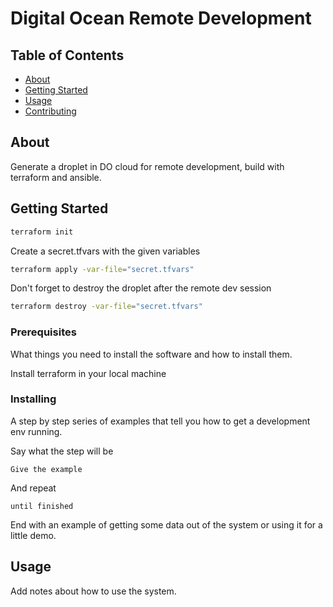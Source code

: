 # Digital Ocean Remote Development

## Table of Contents

- [About](#about)
- [Getting Started](#getting_started)
- [Usage](#usage)
- [Contributing](../CONTRIBUTING.md)

## About <a name = "about"></a>

Generate a droplet in DO cloud for remote development, build with terraform and ansible.

## Getting Started <a name = "getting_started"></a>

```bash
terraform init
```

Create a secret.tfvars with the given variables

```bash
terraform apply -var-file="secret.tfvars"
```

Don't forget to destroy the droplet after the remote dev session

```bash
terraform destroy -var-file="secret.tfvars"
```

### Prerequisites

What things you need to install the software and how to install them.

Install terraform in your local machine

### Installing

A step by step series of examples that tell you how to get a development env running.

Say what the step will be

```
Give the example
```

And repeat

```
until finished
```

End with an example of getting some data out of the system or using it for a little demo.

## Usage <a name = "usage"></a>

Add notes about how to use the system.
